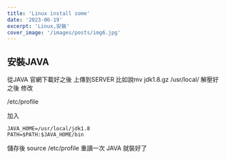 ```yaml
---
title: 'Linux install some'
date: '2023-06-19'
excerpt: 'Linux,安裝'
cover_image: '/images/posts/img6.jpg'
---
```



## 安裝JAVA

從JAVA 官網下載好之後 
上傳到SERVER 
比如說mv jdk1.8.gz /usr/local/
解壓好之後 
修改

/etc/profile 

加入


```
JAVA_HOME=/usr/local/jdk1.8
PATH=$PATH:$JAVA_HOME/bin

```

儲存後 
source /etc/profile 
重讀一次 JAVA 就裝好了 

